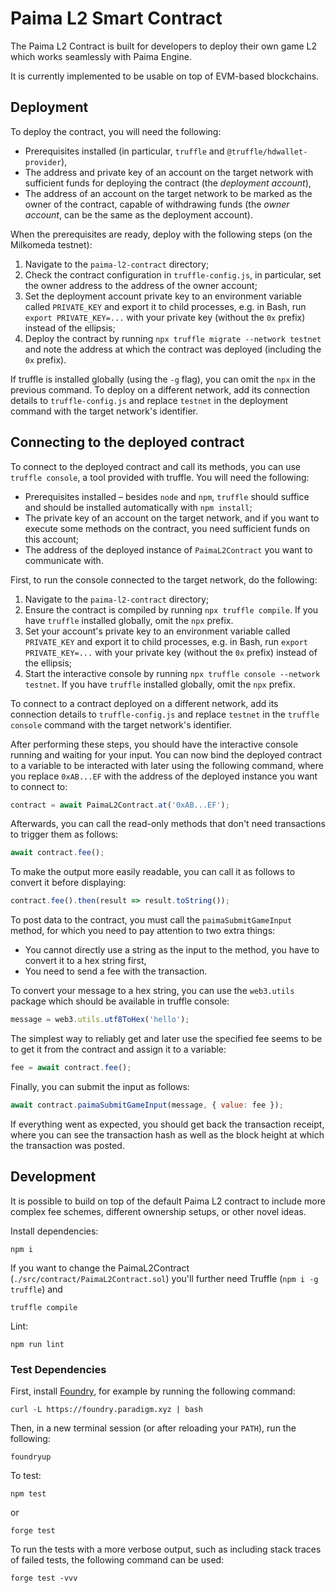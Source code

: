 # Paima L2 Smart Contract

The Paima L2 Contract is built for developers to deploy their own game L2 which works seamlessly with Paima Engine.

It is currently implemented to be usable on top of EVM-based blockchains.

## Deployment

To deploy the contract, you will need the following:

- Prerequisites installed (in particular, `truffle` and `@truffle/hdwallet-provider`),
- The address and private key of an account on the target network with sufficient funds for deploying the contract (the _deployment account_),
- The address of an account on the target network to be marked as the owner of the contract, capable of withdrawing funds (the _owner account_, can be the same as the deployment account).

When the prerequisites are ready, deploy with the following steps (on the Milkomeda testnet):

1. Navigate to the `paima-l2-contract` directory;
2. Check the contract configuration in `truffle-config.js`, in particular, set the owner address to the address of the owner account;
3. Set the deployment account private key to an environment variable called `PRIVATE_KEY` and export it to child processes, e.g. in Bash, run `export PRIVATE_KEY=...` with your private key (without the `0x` prefix) instead of the ellipsis;
4. Deploy the contract by running `npx truffle migrate --network testnet` and note the address at which the contract was deployed (including the `0x` prefix).

If truffle is installed globally (using the `-g` flag), you can omit the `npx` in the previous command.
To deploy on a different network, add its connection details to `truffle-config.js` and replace `testnet` in the deployment command with the target network's identifier.

## Connecting to the deployed contract

To connect to the deployed contract and call its methods, you can use `truffle console`, a tool provided with truffle. You will need the following:

- Prerequisites installed &ndash; besides `node` and `npm`, `truffle` should suffice and should be installed automatically with `npm install`;
- The private key of an account on the target network, and if you want to execute some methods on the contract, you need sufficient funds on this account;
- The address of the deployed instance of `PaimaL2Contract` you want to communicate with.

First, to run the console connected to the target network, do the following:

1. Navigate to the `paima-l2-contract` directory;
2. Ensure the contract is compiled by running `npx truffle compile`. If you have `truffle` installed globally, omit the `npx` prefix.
3. Set your account's private key to an environment variable called `PRIVATE_KEY` and export it to child processes, e.g. in Bash, run `export PRIVATE_KEY=...` with your private key (without the `0x` prefix) instead of the ellipsis;
4. Start the interactive console by running `npx truffle console --network testnet`. If you have `truffle` installed globally, omit the `npx` prefix.

To connect to a contract deployed on a different network, add its connection details to `truffle-config.js` and replace `testnet` in the `truffle console` command with the target network's identifier.

After performing these steps, you should have the interactive console running and waiting for your input. You can now bind the deployed contract to a variable to be interacted with later using the following command, where you replace `0xAB...EF` with the address of the deployed instance you want to connect to:

```js
contract = await PaimaL2Contract.at('0xAB...EF');
```

Afterwards, you can call the read-only methods that don't need transactions to trigger them as follows:

```js
await contract.fee();
```

To make the output more easily readable, you can call it as follows to convert it before displaying:

```js
contract.fee().then(result => result.toString());
```

To post data to the contract, you must call the `paimaSubmitGameInput` method, for which you need to pay attention to two extra things:

- You cannot directly use a string as the input to the method, you have to convert it to a hex string first,
- You need to send a fee with the transaction.

To convert your message to a hex string, you can use the `web3.utils` package which should be available in truffle console:

```js
message = web3.utils.utf8ToHex('hello');
```

The simplest way to reliably get and later use the specified fee seems to be to get it from the contract and assign it to a variable:

```js
fee = await contract.fee();
```

Finally, you can submit the input as follows:

```js
await contract.paimaSubmitGameInput(message, { value: fee });
```

If everything went as expected, you should get back the transaction receipt, where you can see the transaction hash as well as the block height at which the transaction was posted.

## Development

It is possible to build on top of the default Paima L2 contract to include more complex fee schemes, different ownership setups, or other novel ideas.

Install dependencies:

```
npm i
```

If you want to change the PaimaL2Contract (`./src/contract/PaimaL2Contract.sol`)
you'll further need Truffle (`npm i -g truffle`) and

```
truffle compile
```

Lint:

```
npm run lint
```

### Test Dependencies

First, install [Foundry](https://github.com/foundry-rs/foundry), for example by running the following command:

```
curl -L https://foundry.paradigm.xyz | bash
```

Then, in a new terminal session (or after reloading your `PATH`), run the following:

```
foundryup
```

To test:

```
npm test
```

or

```
forge test
```

To run the tests with a more verbose output, such as including stack traces of failed tests, the following command can be used:

```
forge test -vvv
```
